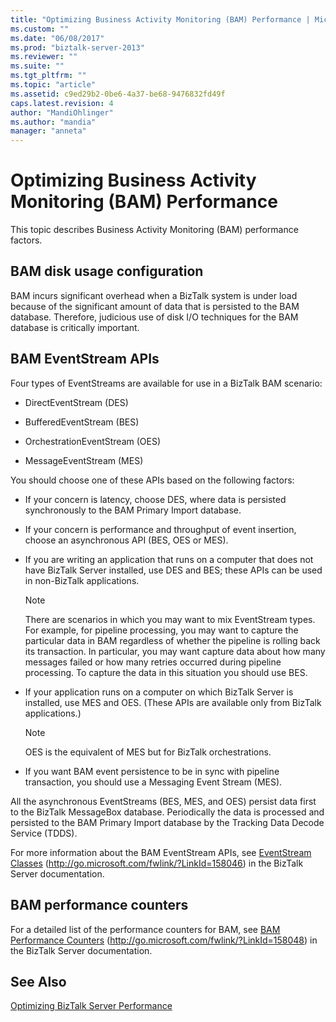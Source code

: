 ```yaml
---
title: "Optimizing Business Activity Monitoring (BAM) Performance | Microsoft Docs"
ms.custom: ""
ms.date: "06/08/2017"
ms.prod: "biztalk-server-2013"
ms.reviewer: ""
ms.suite: ""
ms.tgt_pltfrm: ""
ms.topic: "article"
ms.assetid: c9ed29b2-0be6-4a37-be68-9476832fd49f
caps.latest.revision: 4
author: "MandiOhlinger"
ms.author: "mandia"
manager: "anneta"
---
```

# Optimizing Business Activity Monitoring (BAM) Performance
This topic describes Business Activity Monitoring (BAM) performance factors.  
  
## BAM disk usage configuration  
 BAM incurs significant overhead when a BizTalk system is under load because of the significant amount of data that is persisted to the BAM database. Therefore, judicious use of disk I/O techniques for the BAM database is critically important.  
  
## BAM EventStream APIs  
 Four types of EventStreams are available for use in a BizTalk BAM scenario:  
  
-   DirectEventStream (DES)  
  
-   BufferedEventStream (BES)  
  
-   OrchestrationEventStream (OES)  
  
-   MessageEventStream (MES)  
  
 You should choose one of these APIs based on the following factors:  
  
-   If your concern is latency, choose DES, where data is persisted synchronously to the BAM Primary Import database.  
  
-   If your concern is performance and throughput of event insertion, choose an asynchronous API (BES, OES or MES).  
  
-   If you are writing an application that runs on a computer that does not have BizTalk Server installed, use DES and BES; these APIs can be used in non-BizTalk applications.  
  
    > [!NOTE]  
    >  There are scenarios in which you may want to mix EventStream types. For example, for pipeline processing, you may want to capture the particular data in BAM regardless of whether the pipeline is rolling back its transaction. In particular, you may want capture data about how many messages failed or how many retries occurred during pipeline processing. To capture the data in this situation you should use BES.  
  
-   If your application runs on a computer on which BizTalk Server is installed, use MES and OES. (These APIs are available only from BizTalk applications.)  
  
    > [!NOTE]  
    >  OES is the equivalent of MES but for BizTalk orchestrations.  
  
-   If you want BAM event persistence to be in sync with pipeline transaction, you should use a Messaging Event Stream (MES).  
  
 All the asynchronous EventStreams (BES, MES, and OES) persist data first to the BizTalk MessageBox database. Periodically the data is processed and persisted to the BAM Primary Import database by the Tracking Data Decode Service (TDDS).  
  
 For more information about the BAM EventStream APIs, see [EventStream Classes](http://go.microsoft.com/fwlink/?LinkId=158046) (http://go.microsoft.com/fwlink/?LinkId=158046) in the BizTalk Server documentation.  
  
## BAM performance counters  
 For a detailed list of the performance counters for BAM, see [BAM Performance Counters](http://go.microsoft.com/fwlink/?LinkId=158048) (http://go.microsoft.com/fwlink/?LinkId=158048) in the BizTalk Server documentation.  
  
## See Also  
 [Optimizing BizTalk Server Performance](../technical-guides/optimizing-biztalk-server-performance.md)